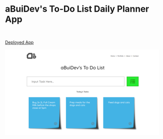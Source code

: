 # aBuiDev's To-Do List Daily Planner App

<br>

[Deployed App](https://abuidev.github.io/toDoList/)

![img](./images/aBuiDevsToDoListScreenShot.jpg)
